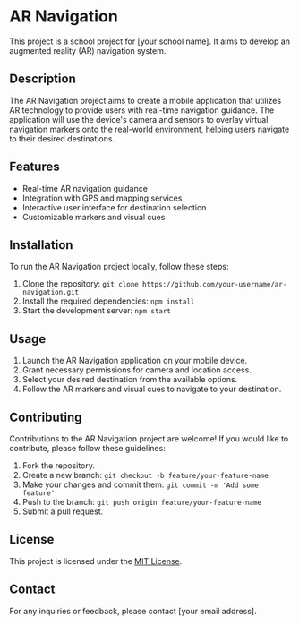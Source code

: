 # AR Navigation

This project is a school project for [your school name]. It aims to develop an augmented reality (AR) navigation system.

## Description

The AR Navigation project aims to create a mobile application that utilizes AR technology to provide users with real-time navigation guidance. The application will use the device's camera and sensors to overlay virtual navigation markers onto the real-world environment, helping users navigate to their desired destinations.

## Features

- Real-time AR navigation guidance
- Integration with GPS and mapping services
- Interactive user interface for destination selection
- Customizable markers and visual cues

## Installation

To run the AR Navigation project locally, follow these steps:

1. Clone the repository: `git clone https://github.com/your-username/ar-navigation.git`
2. Install the required dependencies: `npm install`
3. Start the development server: `npm start`

## Usage

1. Launch the AR Navigation application on your mobile device.
2. Grant necessary permissions for camera and location access.
3. Select your desired destination from the available options.
4. Follow the AR markers and visual cues to navigate to your destination.

## Contributing

Contributions to the AR Navigation project are welcome! If you would like to contribute, please follow these guidelines:

1. Fork the repository.
2. Create a new branch: `git checkout -b feature/your-feature-name`
3. Make your changes and commit them: `git commit -m 'Add some feature'`
4. Push to the branch: `git push origin feature/your-feature-name`
5. Submit a pull request.

## License

This project is licensed under the [MIT License](LICENSE).

## Contact

For any inquiries or feedback, please contact [your email address].
